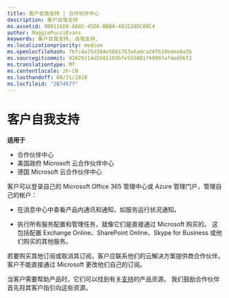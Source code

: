 ```yaml
---
title: 客户自我支持 | 合作伙伴中心
description: 客户自我支持
ms.assetid: 980116E0-AA02-45DA-BBBA-482E28DC8BC4
author: MaggiePucciEvans
keywords: 客户自我支持, 自我支持,
ms.localizationpriority: medium
ms.openlocfilehash: 7bfc4a75d384e5691763a6adca24f619bdee0a3b
ms.sourcegitcommit: 92629114d5081103bfe555081f69997af4ed56f2
ms.translationtype: MT
ms.contentlocale: zh-CN
ms.lasthandoff: 08/31/2018
ms.locfileid: "2874577"
---
```

# <a name="customer-self-support"></a>客户自我支持

**适用于**

-  合作伙伴中心
-  美国政府 Microsoft 云合作伙伴中心
-  德国 Microsoft 云合作伙伴中心

客户可以登录自己的 Microsoft Office 365 管理中心或 Azure 管理门户，管理自己的帐户：

-   在消息中心中查看产品内通讯和通知，如服务运行状况通知。

-   执行所有服务配置和管理任务，就像它们是直接通过 Microsoft 购买的。 这包括配置 Exchange Online、SharePoint Online、Skype for Business 或他们购买的其他服务。

若要购买其他订阅或取消其订阅，客户应联系他们的云解决方案提供商合作伙伴。 客户不能直接通过 Microsoft 更改他们自己的订阅。

当客户需要帮助产品时，它们可以找到有关[支持](https://partnercenter.microsoft.com/partner/support)的产品资源。 我们鼓励合作伙伴首先将其客户指引向这些资源。

 

 



